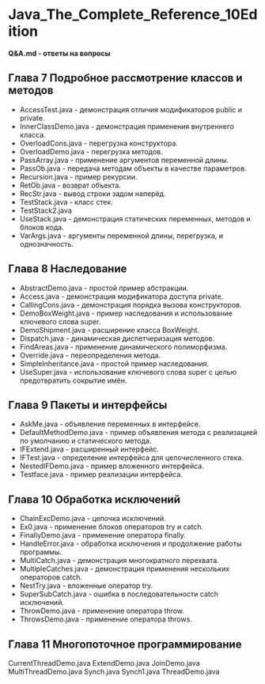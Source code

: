 # Java_The_Complete_Reference_10Edition

**Q&A.md - ответы на вопросы**

## **Глава 7 Подробное рассмотрение классов и методов**
* AccessTest.java         - демонстрация отличия модификаторов public и private.
* InnerClassDemo.java	  - демонстрация применения внутреннего класса.
* OverloadCons.java		  - перегрузка конструктора.
* OverloadDemo.java		  - перегрузка методов.
* PassArray.java		  - применение аргументов переменной длины.
* PassOb.java			  - передача методам объекты в качестве параметров.
* Recursion.java          - пример рекурсии.
* RetOb.java	          - возврат объекта.
* RecStr.java             - вывод строки задом наперёд.
* TestStack.java	      - класс стек.
* TestStack2.java			
* UseStack.java			  - демонстрация статических переменных, методов и блоков кода.
* VarArgs.java			  - аргументы переменной длины, перегрузка, и однозначность.

## **Глава 8 Наследование** 
* AbstractDemo.java       - простой пример абстракции.
* Access.java             - демонстрация модификатора доступа private.
* CallingCons.java        - демонстрация порядка вызова конструкторов.
* DemoBoxWeight.java      - пример наследования и использование ключевого слова super.
* DemoShipment.java       - расширение класса BoxWeight.
* Dispatch.java           - динамическая диспетчеризация методов.
* FindAreas.java          - применение динамического полиморфизма.
* Override.java           - переопределения метода.
* SimpleInheritance.java  - простой пример наследования.
* UseSuper.java           - использование ключевого слова super с целью предотвратить сокрытие имён.

## **Глава 9 Пакеты и интерфейсы**
* AskMe.java              - объявление переменных в интерфейсе.
* DefaultMethodDemo.java  - пример объявления метода с реализацией по умолчанию и статического метода.
* IFExtend.java           - расширенный интерфейс.
* IFTest.java             - определение интерфейса для целочисленного стека.
* NestedIFDemo.java       - пример вложенного интерфейса.
* Testface.java           - пример реализации интерфейса.

## **Глава 10 Обработка исключений**
* ChainExcDemo.java       - цепочка исключений.
* Ex0.java                - применение блоков операторов try и catch.
* FinallyDemo.java        - применение оператора finally. 
* HandleError.java        - обработка исключения и продолжение работы программы.
* MultiCatch.java         - демонстрация многократного перехвата.
* MultipleCatches.java    - демонстрация применения нескольких операторов catch.
* NestTry.java            - вложенные оператор try.
* SuperSubCatch.java      - ошибка в последовательности catch исключений.
* ThrowDemo.java          - применение оператора throw. 
* ThrowsDemo.java         - применение оператора throws. 

## **Глава 11 Многопоточное программирование**
CurrentThreadDemo.java
ExtendDemo.java
JoinDemo.java
MultiThreadDemo.java
Synch.java
Synch1.java
ThreadDemo.java
